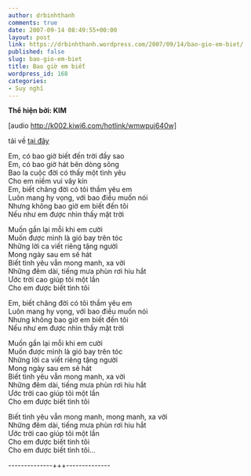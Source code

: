 ```yaml
---
author: drbinhthanh
comments: true
date: 2007-09-14 08:49:55+00:00
layout: post
link: https://drbinhthanh.wordpress.com/2007/09/14/bao-gio-em-biet/
published: false
slug: bao-gio-em-biet
title: Bao giờ em biết
wordpress_id: 168
categories:
- Suy nghĩ
---
```


**Thể hiện bởi: KIM**

[audio http://k002.kiwi6.com/hotlink/wmwpuj640w]

tải về [tại đây](http://cid-f813e62a87e860b1.skydrive.live.com/self.aspx/Public/milihuyen+kenchouftkimbaogioembiet.mp3)

Em, có bao giờ biết đến trời đầy sao  
Em, có bao giờ hát bên dòng sông  
Bao la cuộc đời có thấy một tình yêu  
Cho em niềm vui vây kín  
Em, biết chăng đời có tôi thầm yêu em  
Luôn mang hy vọng, với bao điều muốn nói  
Nhưng không bao giờ em biết đến tôi  
Nếu như em được nhìn thấy mặt trời  

Muốn gần lại mỗi khi em cười  
Muốn được mình là gió bay trên tóc  
Những lời ca viết riêng tặng người  
Mong ngày sau em sẽ hát  
Biết tình yêu vẫn mong manh, xa vời  
Những đêm dài, tiếng mưa phùn rơi hiu hắt  
Ước trời cao giúp tôi một lần  
Cho em được biết tình tôi  

Em, biết chăng đời có tôi thầm yêu em  
Luôn mang hy vọng, với bao điều muốn nói  
Nhưng không bao giờ em biết đến tôi  
Nếu như em được nhìn thấy mặt trời  

Muốn gần lại mỗi khi em cười  
Muốn được mình là gió bay trên tóc  
Những lời ca viết riêng tặng người  
Mong ngày sau em sẽ hát  
Biết tình yêu vẫn mong manh, xa vời  
Những đêm dài, tiếng mưa phùn rơi hiu hắt  
Ước trời cao giúp tôi một lần  
Cho em được biết tình tôi  

Biết tình yêu vẫn mong manh, mong manh, xa vời  
Những đêm dài, tiếng mưa phùn rơi hiu hắt  
Ước trời cao giúp tôi một lần  
Cho em được biết tình tôi  
Cho em được biết tình tôi...  

--------------+++--------------
